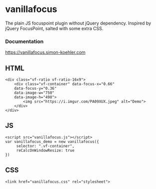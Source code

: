 # vanillafocus
The plain JS focuspoint plugin without jQuery dependency. Inspired by jQuery FocusPoint, salted with some extra CSS.

### Documentation
https://vanillafocus.simon-koehler.com

## HTML
```
<div class="vf-ratio vf-ratio-16x9">
    <div class="vf-container" data-focus-x="0.66"
    data-focus-y="0.36"
    data-image-w="750"
    data-image-h="498">
        <img src="https://i.imgur.com/PA09XUX.jpeg" alt="Demo">
    </div>
</div>
```

## JS
```
<script src="vanillafocus.js"></script>
var vanillafocus_demo = new vanillafocus({
     selector: ".vf-container",
     reCalcOnWindowResize: true
})
```

## CSS
```
<link href="vanillafocus.css" rel="stylesheet">
```

